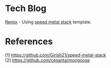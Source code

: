 # Tech Blog
[Remix](https://remix.run/) - Using [speed metal stack](https://github.com/Girish21/speed-metal-stack) template.

# References
[1] https://github.com/Girish21/speed-metal-stack <br>
[2] https://github.com/cesanta/mongoose
